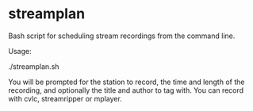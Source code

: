 streamplan
==========

Bash script for scheduling stream recordings from the command line. 

Usage:

./streamplan.sh

You will be prompted for the station to record, the time and length of the recording, and optionally the title and author to tag with. You can record with cvlc, streamripper or mplayer.
